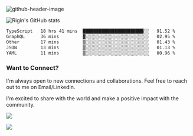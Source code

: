 
![github-header-image](https://github.com/riginoommen/riginoommen/assets/3840244/889cae65-df55-4cda-86cc-bf21bf1f2e96)

![Rigin's GitHub stats](https://github-readme-stats.vercel.app/api?username=riginoommen\&show_icons=true\&show=reviews,discussions_started,discussions_answered,prs_merged,prs_merged_percentage)


<!--START_SECTION:waka-->

```txt
TypeScript   18 hrs 41 mins  ███████████████████████░░   91.52 %
GraphQL      36 mins         ▓░░░░░░░░░░░░░░░░░░░░░░░░   02.95 %
Other        17 mins         ▒░░░░░░░░░░░░░░░░░░░░░░░░   01.43 %
JSON         13 mins         ▒░░░░░░░░░░░░░░░░░░░░░░░░   01.13 %
YAML         11 mins         ▒░░░░░░░░░░░░░░░░░░░░░░░░   00.96 %
```

<!--END_SECTION:waka-->

### Want to Connect?

I'm always open to new connections and collaborations. Feel free to reach out to me on Email/LinkedIn.

I'm excited to share with the world and make a positive impact with the community.

![](https://komarev.com/ghpvc/?username=riginoommen)

![](https://hit.yhype.me/github/profile?user_id=3840244)

